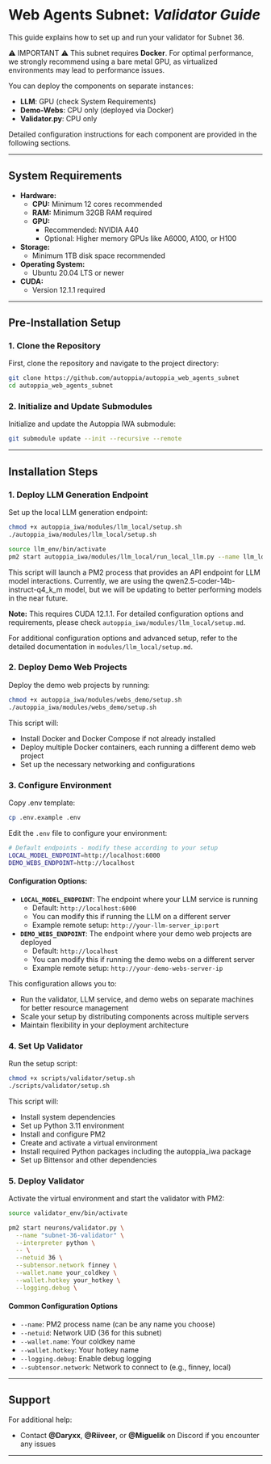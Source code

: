 # Web Agents Subnet: *Validator Guide*
This guide explains how to set up and run your validator for Subnet 36.

⚠️ IMPORTANT ⚠️
This subnet requires **Docker**. For optimal performance, we strongly recommend using a bare metal GPU, as virtualized environments may lead to performance issues.

You can deploy the components on separate instances:
- **LLM**: GPU (check System Requirements)  
- **Demo-Webs**: CPU only (deployed via Docker)
- **Validator.py**: CPU only

Detailed configuration instructions for each component are provided in the following sections.

---
## System Requirements
- **Hardware:**
  - **CPU:** Minimum 12 cores recommended
  - **RAM:** Minimum 32GB RAM required
  - **GPU:** 
    - Recommended: NVIDIA A40
    - Optional: Higher memory GPUs like A6000, A100, or H100
- **Storage:**
  - Minimum 1TB disk space recommended
- **Operating System:**
  - Ubuntu 20.04 LTS or newer
- **CUDA:**
  - Version 12.1.1 required

---
## Pre-Installation Setup
### 1. Clone the Repository
First, clone the repository and navigate to the project directory:
```bash
git clone https://github.com/autoppia/autoppia_web_agents_subnet
cd autoppia_web_agents_subnet
```

### 2. Initialize and Update Submodules
Initialize and update the Autoppia IWA submodule:
```bash
git submodule update --init --recursive --remote
```

---
## Installation Steps
### 1. Deploy LLM Generation Endpoint
Set up the local LLM generation endpoint:
```bash
chmod +x autoppia_iwa/modules/llm_local/setup.sh
./autoppia_iwa/modules/llm_local/setup.sh

source llm_env/bin/activate
pm2 start autoppia_iwa/modules/llm_local/run_local_llm.py --name llm_local --interpreter python3.10 -- --port 6000
```
This script will launch a PM2 process that provides an API endpoint for LLM model interactions. Currently, we are using the qwen2.5-coder-14b-instruct-q4_k_m model, but we will be updating to better performing models in the near future.

**Note:** This requires CUDA 12.1.1. For detailed configuration options and requirements, please check `autoppia_iwa/modules/llm_local/setup.md`.

For additional configuration options and advanced setup, refer to the detailed documentation in `modules/llm_local/setup.md`.

### 2. Deploy Demo Web Projects
Deploy the demo web projects by running:
```bash
chmod +x autoppia_iwa/modules/webs_demo/setup.sh
./autoppia_iwa/modules/webs_demo/setup.sh
```
This script will:
- Install Docker and Docker Compose if not already installed
- Deploy multiple Docker containers, each running a different demo web project
- Set up the necessary networking and configurations

### 3. Configure Environment
Copy .env template:
```bash
cp .env.example .env
```
Edit the `.env` file to configure your environment:
```bash
# Default endpoints - modify these according to your setup
LOCAL_MODEL_ENDPOINT=http://localhost:6000
DEMO_WEBS_ENDPOINT=http://localhost
```

#### Configuration Options:
- **`LOCAL_MODEL_ENDPOINT`**: The endpoint where your LLM service is running
  - Default: `http://localhost:6000`
  - You can modify this if running the LLM on a different server
  - Example remote setup: `http://your-llm-server_ip:port`
- **`DEMO_WEBS_ENDPOINT`**: The endpoint where your demo web projects are deployed
  - Default: `http://localhost`
  - You can modify this if running the demo webs on a different server
  - Example remote setup: `http://your-demo-webs-server-ip`

This configuration allows you to:
- Run the validator, LLM service, and demo webs on separate machines for better resource management
- Scale your setup by distributing components across multiple servers
- Maintain flexibility in your deployment architecture

### 4. Set Up Validator
Run the setup script:
```bash
chmod +x scripts/validator/setup.sh
./scripts/validator/setup.sh
```
This script will:
- Install system dependencies
- Set up Python 3.11 environment
- Install and configure PM2
- Create and activate a virtual environment
- Install required Python packages including the autoppia_iwa package
- Set up Bittensor and other dependencies

### 5. Deploy Validator
Activate the virtual environment and start the validator with PM2:
```bash
source validator_env/bin/activate

pm2 start neurons/validator.py \
  --name "subnet-36-validator" \
  --interpreter python \
  -- \
  --netuid 36 \
  --subtensor.network finney \
  --wallet.name your_coldkey \
  --wallet.hotkey your_hotkey \
  --logging.debug \
```

#### Common Configuration Options
- `--name`: PM2 process name (can be any name you choose)
- `--netuid`: Network UID (36 for this subnet)
- `--wallet.name`: Your coldkey name
- `--wallet.hotkey`: Your hotkey name
- `--logging.debug`: Enable debug logging
- `--subtensor.network`: Network to connect to (e.g., finney, local)

---
## Support
For additional help:
- Contact **@Daryxx**, **@Riiveer**, or **@Miguelik** on Discord if you encounter any issues

---